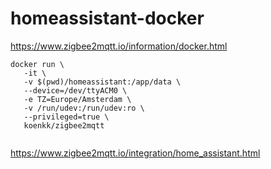 # homeassistant-docker

https://www.zigbee2mqtt.io/information/docker.html
```
docker run \
   -it \
   -v $(pwd)/homeassistant:/app/data \
   --device=/dev/ttyACM0 \
   -e TZ=Europe/Amsterdam \
   -v /run/udev:/run/udev:ro \
   --privileged=true \
   koenkk/zigbee2mqtt
   
   ```
   
https://www.zigbee2mqtt.io/integration/home_assistant.html
